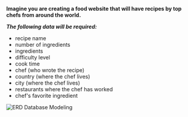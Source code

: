 **Imagine you are creating a food website that will have recipes by top chefs from around the world.** 

***The following data will be required:***

- recipe name
- number of ingredients
- ingredients
- difficulty level
- cook time
- chef (who wrote the recipe)
- country (where the chef lives)
- city (where the chef lives)
- restaurants where the chef has worked
- chef's favorite ingredient

![ERD Database Modeling](/ERB.png)


